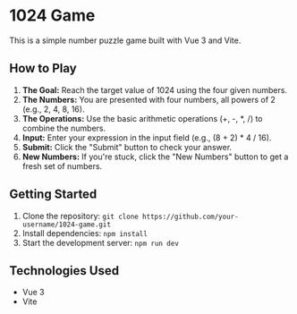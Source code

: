 # 1024 Game

This is a simple number puzzle game built with Vue 3 and Vite.

## How to Play

1. **The Goal:** Reach the target value of 1024 using the four given numbers.
2. **The Numbers:** You are presented with four numbers, all powers of 2 (e.g., 2, 4, 8, 16).
3. **The Operations:** Use the basic arithmetic operations (+, -, *, /) to combine the numbers.
4. **Input:** Enter your expression in the input field (e.g., (8 + 2) * 4 / 16).
5. **Submit:** Click the "Submit" button to check your answer.
6. **New Numbers:** If you're stuck, click the "New Numbers" button to get a fresh set of numbers.

## Getting Started

1. Clone the repository: `git clone https://github.com/your-username/1024-game.git`
2. Install dependencies: `npm install`
3. Start the development server: `npm run dev`

## Technologies Used

* Vue 3
* Vite
